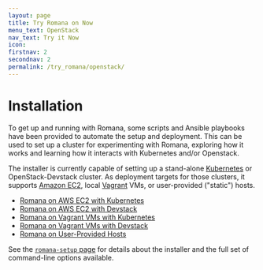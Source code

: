 ```yaml
---
layout: page
title: Try Romana on Now
menu_text: OpenStack
nav_text: Try it Now
icon: 
firstnav: 2
secondnav: 2
permalink: /try_romana/openstack/
---
```


#  Installation

To get up and running with Romana, some scripts and Ansible playbooks have been provided to automate the setup and deployment.
This can be used to set up a cluster for experimenting with Romana, exploring how it works and learning how it interacts with Kubernetes and/or Openstack.

The installer is currently capable of setting up a stand-alone [Kubernetes](/try_romana/kubernetes/) or OpenStack-Devstack cluster. As deployment targets for those clusters, it supports [Amazon EC2](https://aws.amazon.com/ec2/), local [Vagrant](https://www.vagrantup.com/) VMs, or user-provided ("static") hosts.

* [Romana on AWS EC2 with Kubernetes](https://github.com/romana/romana/blob/master/aws_kubernetes.md)
* [Romana on AWS EC2 with Devstack](https://github.com/romana/romana/blob/master/aws_devstack.md)
* [Romana on Vagrant VMs with Kubernetes](https://github.com/romana/romana/blob/master/vagrant_kubernetes.md)
* [Romana on Vagrant VMs with Devstack](https://github.com/romana/romana/blob/master/vagrant_devstack.md)
* [Romana on User-Provided Hosts](https://github.com/romana/romana/blob/master/static_hosts.md)

See the [`romana-setup` page](https://github.com/romana/romana/blob/master/romana_setup.md) for details about the installer and the full set of command-line options available.

